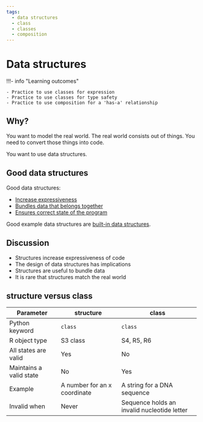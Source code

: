 ```yaml
---
tags:
  - data structures
  - class
  - classes 
  - composition
---
```


# Data structures

!!!- info "Learning outcomes"

    - Practice to use classes for expression
    - Practice to use classes for type safety
    - Practice to use composition for a 'has-a' relationship

## Why?

You want to model the real world.
The real world consists out of things.
You need to convert those things into code.

You want to use data structures.

## Good data structures

Good data structures:

- [Increase expressiveness](../expressive_data_type/README.md)
- [Bundles data that belongs together](../has_a_relation/README.md)
- [Ensures correct state of the program](class_design.md)

Good example data structures are [built-in data structures](built_in_data_structures.md).

## Discussion

- Structures increase expressiveness of code
- The design of data structures has implications
- Structures are useful to bundle data
- It is rare that structures match the real world

## structure versus class

<!-- markdownlint-disable MD013 --><!-- Tables cannot be split up over lines, hence will break 80 characters per line -->

Parameter               | structure                    | class
------------------------|------------------------------|--------------------------------------------
Python keyword          | `class`                      | `class`
R object type           | S3 class                     | S4, R5, R6
All states are valid    | Yes                          | No
Maintains a valid state | No                           | Yes
Example                 | A number for an x coordinate | A string for a DNA sequence
Invalid when            | Never                        | Sequence holds an invalid nucleotide letter

<!-- markdownlint-ensable MD013 -->

